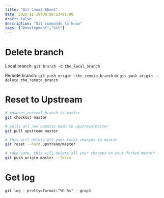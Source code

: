 ```yaml
---
title: "Git Cheat Sheet"
date: 2020-11-19T08:08:53+01:00
draft: false
description: "Git commands to know"
tags: ["Development","Git"]
---
```


# Delete branch

Local branch: `git branch -d the_local_branch`

Remote branch: `git push origin :the_remote_branch` or `git push origin --delete the_remote_branch`

# Reset to Upstream

```bash
# ensures current branch is master
git checkout master

# pulls all new commits made to upstream/master
git pull upstream master

# this will delete all your local changes to master
git reset --hard upstream/master

# take care, this will delete all your changes on your forked master
git push origin master --force
```

# Get log 

`git log --pretty=format:"%h %s" --graph`